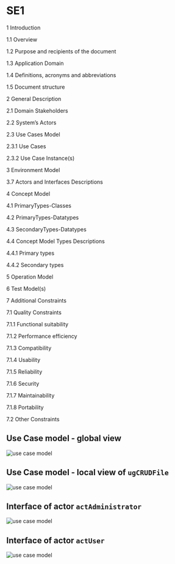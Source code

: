 # SE1

1 Introduction

1.1 Overview

1.2 Purpose and recipients of the document

1.3 Application Domain

1.4 Definitions, acronyms and abbreviations

1.5 Document structure

2 General Description

2.1 Domain Stakeholders

2.2 System’s Actors

2.3 Use Cases Model

2.3.1 Use Cases

2.3.2 Use Case Instance(s)

3 Environment Model

3.7 Actors and Interfaces Descriptions

4 Concept Model

4.1 PrimaryTypes-Classes

4.2 PrimaryTypes-Datatypes

4.3 SecondaryTypes-Datatypes

4.4 Concept Model Types Descriptions

4.4.1 Primary types

4.4.2 Secondary types

5 Operation Model

6 Test Model(s)

7 Additional Constraints

7.1 Quality Constraints

7.1.1 Functional suitability

7.1.2 Performance efficiency

7.1.3 Compatibility

7.1.4 Usability

7.1.5 Reliability

7.1.6 Security

7.1.7 Maintainability

7.1.8 Portability

7.2 Other Constraints

## Use Case model - global view

![use case model](http://www.plantuml.com/plantuml/proxy?src=https://raw.githubusercontent.com/charelF/SE1/master/usecasemodel.puml)


## Use Case model - local view of ```ugCRUDFile```

![use case model](http://www.plantuml.com/plantuml/proxy?src=https://raw.githubusercontent.com/charelF/SE1/master/usecasemodel2.puml)


## Interface of actor ```actAdministrator```

![use case model](http://www.plantuml.com/plantuml/proxy?src=https://raw.githubusercontent.com/charelF/SE1/master/environmentmodel1.puml)

## Interface of actor ```actUser```

![use case model](http://www.plantuml.com/plantuml/proxy?src=https://raw.githubusercontent.com/charelF/SE1/master/environmentmodel2.puml)
